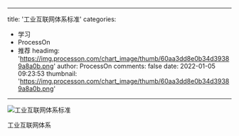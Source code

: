 
---
title: '工业互联网体系标准'
categories: 
 - 学习
 - ProcessOn
 - 推荐
headimg: 'https://img.processon.com/chart_image/thumb/60aa3dd8e0b34d39389a8a0b.png'
author: ProcessOn
comments: false
date: 2022-01-05 09:23:53
thumbnail: 'https://img.processon.com/chart_image/thumb/60aa3dd8e0b34d39389a8a0b.png'
---

<div>   
<img class="thumb" alt="工业互联网体系标准" src="https://img.processon.com/chart_image/thumb/60aa3dd8e0b34d39389a8a0b.png" referrerpolicy="no-referrer">
<p>工业互联网体系</p>  
</div>
            